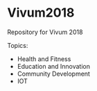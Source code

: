 # Vivum2018
Repository for Vivum 2018

Topics:
- Health and Fitness
- Education and Innovation
- Community Development
- IOT